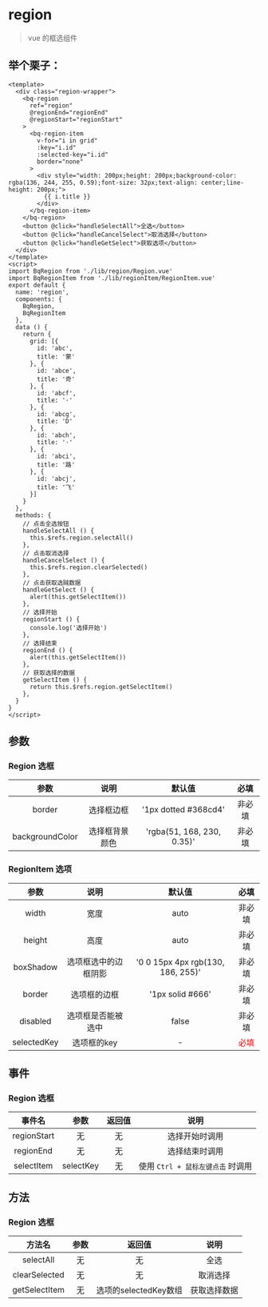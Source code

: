 # region

> vue 的框选组件

## 举个栗子：
```vue
<template>
  <div class="region-wrapper">
    <bq-region
      ref="region"
      @regionEnd="regionEnd"
      @regionStart="regionStart"
    >
      <bq-region-item
        v-for="i in grid"
        :key="i.id"
        :selected-key="i.id"
        border="none"
      >
        <div style="width: 200px;height: 200px;background-color: rgba(136, 244, 255, 0.59);font-size: 32px;text-align: center;line-height: 200px;">
          {{ i.title }}
        </div>
      </bq-region-item>
    </bq-region>
    <button @click="handleSelectAll">全选</button>
    <button @click="handleCancelSelect">取消选择</button>
    <button @click="handleGetSelect">获取选项</button>
  </div>
</template>
<script>
import BqRegion from './lib/region/Region.vue'
import BqRegionItem from './lib/regionItem/RegionItem.vue'
export default {
  name: 'region',
  components: {
    BqRegion,
    BqRegionItem
  },
  data () {
    return {
      grid: [{
        id: 'abc',
        title: '蒙'
      }, {
        id: 'abce',
        title: '奇'
      }, {
        id: 'abcf',
        title: '·'
      }, {
        id: 'abcg',
        title: 'D'
      }, {
        id: 'abch',
        title: '·'
      }, {
        id: 'abci',
        title: '路'
      }, {
        id: 'abcj',
        title: '飞'
      }]
    }
  },
  methods: {
    // 点击全选按钮
    handleSelectAll () {
      this.$refs.region.selectAll()
    },
    // 点击取消选择
    handleCancelSelect () {
      this.$refs.region.clearSelected()
    },
    // 点击获取选贼数据
    handleGetSelect () {
      alert(this.getSelectItem())
    },
    // 选择开始
    regionStart () {
      console.log('选择开始')
    },
    // 选择结束
    regionEnd () {
      alert(this.getSelectItem())
    },
    // 获取选择的数据
    getSelectItem () {
      return this.$refs.region.getSelectItem()
    },
  }
}
</script>
```
## 参数
### Region 选框
| 参数 | 说明 |  默认值 | 必填 |
|:--:|:--:|:--:|:--:|
|border|选择框边框|'1px dotted #368cd4'|非必填|
|backgroundColor|选择框背景颜色|'rgba(51, 168, 230, 0.35)'|非必填|

### RegionItem 选项
| 参数 | 说明 |  默认值 | 必填 |
|:--:|:--:|:--:|:--:|
|width|宽度|auto|非必填|
|height|高度|auto|非必填|
|boxShadow|选项框选中的边框阴影|'0 0 15px 4px rgb(130, 186, 255)'|非必填|
|border|选项框的边框|'1px solid #666'|非必填|
|disabled|选项框是否能被选中|false|非必填|
|selectedKey|选项框的key|-|<span style="color: red;">必填</span>|

## 事件
### Region 选框
|事件名|参数|返回值|说明|
|:-:|:-:|:-:|:-:|
|regionStart|无|无|选择开始时调用|
|regionEnd|无|无|选择结束时调用|
|selectItem|selectKey|无|使用 `Ctrl + 鼠标左键点击` 时调用|


## 方法
### Region 选框
|方法名|参数|返回值|说明|
|:-:|:-:|:-:|:-:|
|selectAll|无|无|全选|
|clearSelected|无|无|取消选择|
|getSelectItem|无|选项的selectedKey数组|获取选择数据|
